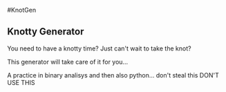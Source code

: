 #KnotGen
## Knotty Generator

You need to have a knotty time? Just can't wait to take the knot?

This generator will take care of it for you...


A practice in binary analisys and then also python... don't steal this
DON'T USE THIS
